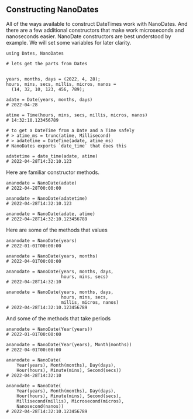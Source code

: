## Constructing NanoDates

All of the ways available to construct DateTimes work with NanoDates.  And there are a few additional constructors that make work microseconds and nanoseconds easier.  NanoDate constructors are best understood by example. We will set some variables for later clarity.

```
using Dates, NanoDates

# lets get the parts from Dates


years, months, days = (2022, 4, 28);
hours, mins, secs, millis, micros, nanos = 
  (14, 32, 10, 123, 456, 789);

adate = Date(years, months, days)
# 2022-04-28

atime = Time(hours, mins, secs, millis, micros, nanos)
# 14:32:10.123456789

# to get a DateTime from a Date and a Time safely
# > atime_ms = trunc(atime, Millisecond)
# > adatetime = DateTime(adate, atime_ms)
# NanoDates exports `date_time` that does this

adatetime = date_time(adate, atime)
# 2022-04-28T14:32:10.123
```
Here are familiar constructor methods.
```
ananodate = NanoDate(adate)
# 2022-04-28T00:00:00

ananodate = NanoDate(adatetime)
# 2022-04-28T14:32:10.123

ananodate = NanoDate(adate, atime)
# 2022-04-28T14:32:10.123456789
```
Here are some of the methods that values
```
ananodate = NanoDate(years)
# 2022-01-01T00:00:00

ananodate = NanoDate(years, months)
# 2022-04-01T00:00:00

ananodate = NanoDate(years, months, days, 
                     hours, mins, secs)
# 2022-04-28T14:32:10

ananodate = NanoDate(years, months, days, 
                     hours, mins, secs,
                     millis, micros, nanos)
# 2022-04-28T14:32:10.123456789
```
And some of the methods that take periods
```
ananodate = NanoDate(Year(years))
# 2022-01-01T00:00:00

ananodate = NanoDate(Year(years), Month(months))
# 2022-04-01T00:00:00

ananodate = NanoDate(
    Year(years), Month(months), Day(days), 
    Hour(hours), Minute(mins), Second(secs))
# 2022-04-28T14:32:10

ananodate = NanoDate(
    Year(years), Month(months), Day(days), 
    Hour(hours), Minute(mins), Second(secs),
    Millisecond(millis), Microsecond(micros),
    Nanosecond(nanos))
# 2022-04-28T14:32:10.123456789
```

